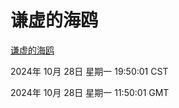 # 谦虚的海鸥
[谦虚的海鸥](http://219.139.197.74:56308/qxdho/course/base/hotlink/index.php)

2024年 10月 28日 星期一 19:50:01 CST

2024年 10月 28日 星期一 11:50:01 GMT
